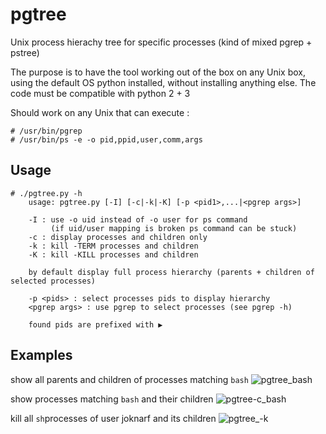 # pgtree
Unix process hierachy tree for specific processes (kind of mixed pgrep + pstree)

The purpose is to have the tool working out of the box on any Unix box, using the default OS python installed, without installing anything else.
The code must be compatible with python 2 + 3

Should work on any Unix that can execute :
```
# /usr/bin/pgrep 
# /usr/bin/ps -e -o pid,ppid,user,comm,args
```

## Usage
```
# ./pgtree.py -h
    usage: pgtree.py [-I] [-c|-k|-K] [-p <pid1>,...|<pgrep args>]

    -I : use -o uid instead of -o user for ps command
         (if uid/user mapping is broken ps command can be stuck)
    -c : display processes and children only 
    -k : kill -TERM processes and children
    -K : kill -KILL processes and children

    by default display full process hierarchy (parents + children of selected processes)

    -p <pids> : select processes pids to display hierarchy
    <pgrep args> : use pgrep to select processes (see pgrep -h)

    found pids are prefixed with ▶
```

## Examples
show all parents and children of processes matching `bash`
![pgtree_bash](https://user-images.githubusercontent.com/10117818/90019684-10f37680-dcaf-11ea-8e32-8f2b57304f92.png)

show processes matching `bash` and their children
![pgtree-c_bash](https://user-images.githubusercontent.com/10117818/90019719-19e44800-dcaf-11ea-8793-f32f50565406.png)

 kill all `sh`processes of user joknarf  and its children
![pgtree_-k](https://user-images.githubusercontent.com/10117818/90019713-16e95780-dcaf-11ea-95a1-b2a8c4edf31e.png)
 
